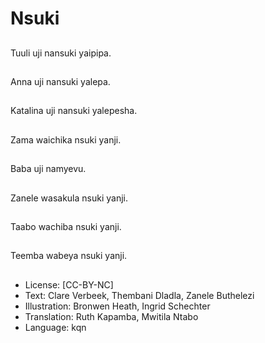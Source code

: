 # Nsuki

##
Tuuli uji nansuki yaipipa.

##
Anna uji nansuki yalepa.

##
Katalina uji nansuki yalepesha.

##
Zama waichika nsuki yanji.

##
Baba uji namyevu.

##
Zanele wasakula nsuki yanji.

##
Taabo wachiba nsuki yanji.

##
Teemba wabeya nsuki yanji.

##
* License: [CC-BY-NC]
* Text: Clare Verbeek, Thembani Dladla, Zanele Buthelezi
* Illustration: Bronwen Heath, Ingrid Schechter
* Translation: Ruth Kapamba, Mwitila Ntabo
* Language: kqn
